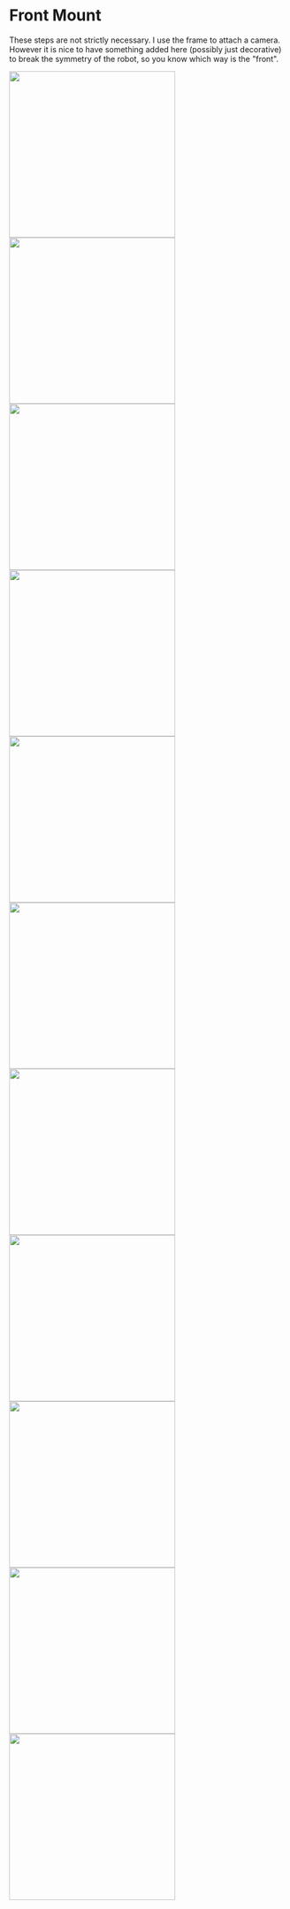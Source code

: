 # Front Mount

These steps are not strictly necessary. I use the frame to attach a camera. However it is nice to have something added here (possibly just decorative) to break the symmetry of the robot, so you know which way is the "front".

<img src="../images/front_mount/step_1.jpg" width=300>
<img src="../images/front_mount/step_2.jpg" width=300>
<img src="../images/front_mount/step_3.jpg" width=300>
<img src="../images/front_mount/step_4.jpg" width=300>
<img src="../images/front_mount/step_5.jpg" width=300>
<img src="../images/front_mount/step_6.jpg" width=300>
<img src="../images/front_mount/step_7.jpg" width=300>
<img src="../images/front_mount/step_8.jpg" width=300>
<img src="../images/front_mount/step_9.jpg" width=300>
<img src="../images/front_mount/step_10.jpg" width=300>
<img src="../images/front_mount/step_11.jpg" width=300>
